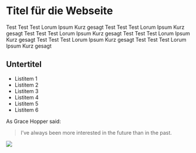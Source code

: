 # Titel für die Webseite

Test Test Test Lorum Ipsum Kurz gesagt Test Test Test Lorum Ipsum Kurz gesagt Test Test Test Lorum Ipsum Kurz gesagt 
Test Test Test Lorum Ipsum Kurz gesagt  Test Test Test Lorum Ipsum Kurz gesagt  Test Test Test Lorum Ipsum Kurz gesagt 


## Untertitel 

* Listitem 1
* Listitem 2
* Listitem 3
* Listitem 4
* Listitem 5
* Listitem 6

As Grace Hopper said:
> I’ve always been more interested
> in the future than in the past.

<img src="https://upload.wikimedia.org/wikipedia/commons/thumb/a/a1/Warning_asdf.svg/64px-Warning_asdf.svg.png"/>
